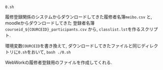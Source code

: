 `0.sh`


履修登録関係のシステムからダウンロードしてきた履修者名簿`meibo.csv`
と, moodleからダウンロードしてきた
登録者名簿`courseid_${COURCEID}_participants.csv`
から, `classlist.lst`を作るスクリプト.

環境変数`COURCEID`を書き換えて,
ダウンロードしてきたファイルと同じディレクトリに`0.sh`をおいて,
`bash ./0.sh`

WebWorkの履修者登録用のファイルを作成してくれる.
